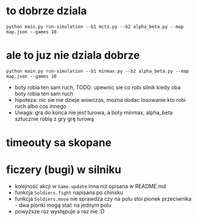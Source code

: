 
# to dobrze dziala

```
python main.py run-simulation --b1 mcts.py --b2 alpha_beta.py --map map.json --games 10
```

# ale to juz nie dziala dobrze



```
python main.py run-simulation --b1 minmax.py --b2 alpha_beta.py --map map.json --games 10
```

- boty robia ten sam ruch, TODO: upewnic sie co robi silnik kiedy oba boty robia ten sam ruch
- hipoteza: nic sie nie dzieje wowczas, mozna dodac losowanie kto robi ruch albo cos innego
- Uwaga: gra do konca nie jest turowa, a boty minmax, alpha_beta sztucznie robią z gry grę turową

# timeouty sa skopane

# ficzery (bugi) w silniku

- kolejność akcji w `Game.update` inna niż opisana w README.md
- funkcja `Soldiers.fight` napisana po chinsku
- funkcja `Soldiers.move` nie sprawdza czy na polu stoi pionek przeciwnika - dwa pionki mogą stać na jednym polu
- powyższe raz występuje a raz nie :D
